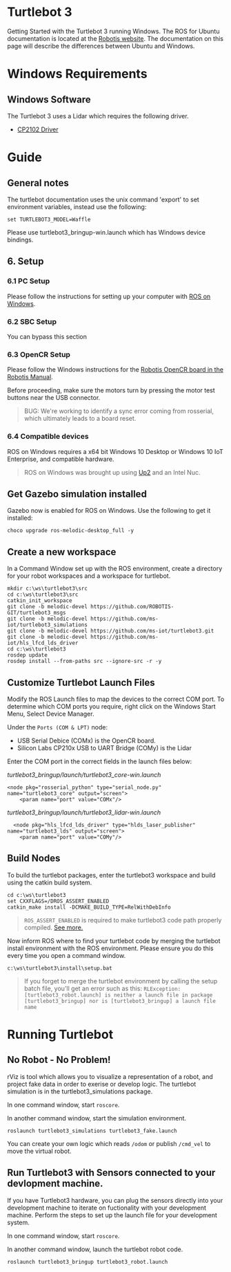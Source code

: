 # Turtlebot 3
Getting Started with the Turtlebot 3 running Windows. The ROS for Ubuntu documentation is located at the [Robotis website](http://emanual.robotis.com/docs/en/platform/turtlebot3/overview/). 
The documentation on this page will describe the differences between Ubuntu and Windows.

# Windows Requirements
## Windows Software
The Turtlebot 3 uses a Lidar which requires the following driver.
+ [CP2102 Driver](https://www.silabs.com/products/development-tools/software/usb-to-uart-bridge-vcp-drivers)

# Guide
## General notes
The turtlebot documentation uses the unix command 'export' to set environment variables, instead use the following:
```
set TURTLEBOT3_MODEL=Waffle
```

Please use turtlebot3_bringup-win.launch which has Windows device bindings.

## 6. Setup
### 6.1 PC Setup
Please follow the instructions for setting up your computer with [ROS on Windows](https://github.com/ms-iot/ROSOnWindows/blob/master/GettingStarted/Setup.md).

### 6.2 SBC Setup
You can bypass this section

### 6.3 OpenCR Setup
Please follow the Windows instructions for the [Robotis OpenCR board in the Robotis Manual](http://emanual.robotis.com/docs/en/parts/controller/opencr10/).

Before proceeding, make sure the motors turn by pressing the motor test buttons near the USB connector.

> BUG: We're working to identify a sync error coming from rosserial, which ultimately leads to a board reset.

### 6.4 Compatible devices
ROS on Windows requires a x64 bit Windows 10 Desktop or Windows 10 IoT Enterprise, and compatible hardware. 

> ROS on Windows was brought up using [Up2](http://www.up-board.org/upsquared/) and an Intel Nuc.

## Get Gazebo simulation installed
Gazebo now is enabled for ROS on Windows. Use the following to get it installed:
```
choco upgrade ros-melodic-desktop_full -y
```

## Create a new workspace
In a Command Window set up with the ROS environment, create a directory for your robot workspaces and a workspace for turtlebot.

```
mkdir c:\ws\turtlebot3\src
cd c:\ws\turtlebot3\src
catkin_init_workspace
git clone -b melodic-devel https://github.com/ROBOTIS-GIT/turtlebot3_msgs
git clone -b melodic-devel https://github.com/ms-iot/turtlebot3_simulations
git clone -b melodic-devel https://github.com/ms-iot/turtlebot3.git 
git clone -b melodic-devel https://github.com/ms-iot/hls_lfcd_lds_driver
cd c:\ws\turtlebot3
rosdep update
rosdep install --from-paths src --ignore-src -r -y
```

## Customize Turtlebot Launch Files
Modify the ROS Launch files to map the devices to the correct COM port. To determine which COM ports you require, right click on the Windows Start Menu, Select Device Manager.

Under the `Ports (COM & LPT)` node:
 * USB Serial Debice (COMx) is the OpenCR board. 
 * Silicon Labs CP210x USB to UART Bridge (COMy) is the Lidar

Enter the COM port in the correct fields in the launch files below:

*turtlebot3_bringup/launch/turtlebot3_core-win.launch*

```
<node pkg="rosserial_python" type="serial_node.py" name="turtlebot3_core" output="screen">
    <param name="port" value="COMx"/>
```

*turtlebot3_bringup/launch/turtlebot3_lidar-win.launch*

```
  <node pkg="hls_lfcd_lds_driver" type="hlds_laser_publisher" name="turtlebot3_lds" output="screen">
    <param name="port" value="COMy"/>
```


## Build Nodes
To build the turtlebot packages, enter the turtlebot3 workspace and build using the catkin build system. 
```
cd c:\ws\turtlebot3
set CXXFLAGS=/DROS_ASSERT_ENABLED
catkin_make install -DCMAKE_BUILD_TYPE=RelWithDebInfo
```

> `ROS_ASSERT_ENABLED` is required to make turtlebot3 code path properly compiled. [See more.](https://github.com/ROBOTIS-GIT/turtlebot3_simulations/pull/68)

Now inform ROS where to find your turtlebot code by merging the turtlebot install environment with the ROS environment. Please ensure you do this every time you open a command window. 

```
c:\ws\turtlebot3\install\setup.bat
```

> If you forget to merge the turtlebot environment by calling the setup batch file, you'll get an error such as this: 
> `RLException: [turtlebot3_robot.launch] is neither a launch file in package [turtlebot3_bringup] nor is [turtlebot3_bringup] a launch file name`

# Running Turtlebot

## No Robot - No Problem!
rViz is tool which allows you to visualize a representation of a robot, and project fake data in order to exerise or develop logic. The turtlebot simulation is
in the turtlebot3_simulations package. 

In one command window, start `roscore`.

In another command window, start the simulation environment.

```
roslaunch turtlebot3_simulations turtlebot3_fake.launch
```

You can create your own logic which reads `/odom` or publish `/cmd_vel` to move the virtual robot.

## Run Turtlebot3 with Sensors connected to your devlopment machine.
If you have Turtlebot3 hardware, you can plug the sensors directly into your development machine to iterate on fuctionality with 
your development machine. Perform the steps to set up the launch file for your development system.

In one command window, start `roscore`.

In another command window, launch the turtlebot robot code.

```
roslaunch turtlebot3_bringup turtlebot3_robot.launch
```


